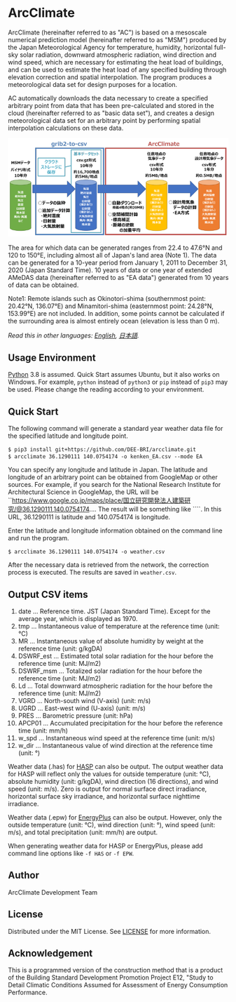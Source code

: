 # ArcClimate

ArcClimate (hereinafter referred to as "AC") is based on a mesoscale numerical prediction model (hereinafter referred to as "MSM") produced by the Japan Meteorological Agency for temperature, humidity, horizontal full-sky solar radiation, downward atmospheric radiation, wind direction and wind speed, which are necessary for estimating the heat load of buildings, and can be used to estimate the heat load of any specified building through elevation correction and spatial interpolation. The program produces a meteorological data set for design purposes for a location.

AC automatically downloads the data necessary to create a specified arbitrary point from data that has been pre-calculated and stored in the cloud (hereinafter referred to as "basic data set"), and creates a design meteorological data set for an arbitrary point by performing spatial interpolation calculations on these data.

![ArcClimate Flow of creating meteorological data](flow.png "Flow of creating meteorological data")

The area for which data can be generated ranges from 22.4 to 47.6°N and 120 to 150°E, including almost all of Japan's land area (Note 1). The data can be generated for a 10-year period from January 1, 2011 to December 31, 2020 (Japan Standard Time). 10 years of data or one year of extended AMeDAS data (hereinafter referred to as "EA data") generated from 10 years of data can be obtained.

Note1: Remote islands such as Okinotori-shima (southernmost point: 20.42°N, 136.07°E) and Minamitori-shima (easternmost point: 24.28°N, 153.99°E) are not included. In addition, some points cannot be calculated if the surrounding area is almost entirely ocean (elevation is less than 0 m).

*Read this in other languages: [English](README.md), [日本語](README.ja.md).*

## Usage Environment 

[Python](htts://www.python.org/) 3.8 is assumed.
Quick Start assumes Ubuntu, but it also works on Windows. For example, `python` instead of `python3` or `pip` instead of `pip3` may be used. Please change the reading according to your environment.


## Quick Start

The following command will generate a standard year weather data file for the specified latitude and longitude point.

```
$ pip3 install git+https://github.com/DEE-BRI/arcclimate.git
$ arcclimate 36.1290111 140.0754174 -o kenken_EA.csv --mode EA 
```

You can specify any longitude and latitude in Japan.
The latitude and longitude of an arbitrary point can be obtained from GoogleMap or other sources.
For example, if you search for the National Research Institute for Architectural Science in GoogleMap, the URL will be
``https://www.google.co.jp/maps/place/国立研究開発法人建築研究/@36.1290111,140.0754174.... The result will be something like ````.
In this URL, 36.1290111 is latitude and 140.0754174 is longitude.

Enter the latitude and longitude information obtained on the command line and run the program.
```
$ arcclimate 36.1290111 140.0754174 -o weather.csv
```

After the necessary data is retrieved from the network, the correction process is executed.
The results are saved in `weather.csv`.

## Output CSV items

1. date ... Reference time. JST (Japan Standard Time). Except for the average year, which is displayed as 1970.
2. tmp ... Instantaneous value of temperature at the reference time (unit: °C)
3. MR ... Instantaneous value of absolute humidity by weight at the reference time (unit: g/kgDA)
4. DSWRF_est ... Estimated total solar radiation for the hour before the reference time (unit: MJ/m2)
5. DSWRF_msm ... Totalized solar radiation for the hour before the reference time (unit: MJ/m2)
6. Ld ... Total downward atmospheric radiation for the hour before the reference time (unit: MJ/m2)
7. VGRD ... North-south wind (V-axis) (unit: m/s)
8. UGRD ... East-west wind (U-axis) (unit: m/s)
9. PRES ... Barometric pressure (unit: hPa)
10. APCP01 ... Accumulated precipitation for the hour before the reference time (unit: mm/h)
11. w_spd ... Instantaneous wind speed at the reference time (unit: m/s)
12. w_dir ... Instantaneous value of wind direction at the reference time (unit: °)

Weather data (.has) for [HASP](https://www.jabmee.or.jp/hasp/) can also be output.
The output weather data for HASP will reflect only the values for outside temperature (unit: °C), absolute humidity (unit: g/kgDA), wind direction (16 directions), and wind speed (unit: m/s).
Zero is output for normal surface direct irradiance, horizontal surface sky irradiance, and horizontal surface nighttime irradiance.

Weather data (.epw) for [EnergyPlus](https://energyplus.net/) can also be output.
However, only the outside temperature (unit: °C), wind direction (unit: °), wind speed (unit: m/s), and total precipitation (unit: mm/h) are output.

When generating weather data for HASP or EnergyPlus, please add command line options like `-f HAS` or `-f EPW`.

## Author

ArcClimate Development Team

## License

Distributed under the MIT License. See [LICENSE](LICENSE.txt) for more information.

## Acknowledgement

This is a programmed version of the construction method that is a product of the Building Standard Development Promotion Project E12, "Study to Detail Climatic Conditions Assumed for Assessment of Energy Consumption Performance.

